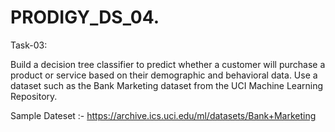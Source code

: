 # PRODIGY_DS_04.

Task-03:

Build a decision tree classifier to predict whether a customer will purchase a product or service based on their demographic and behavioral data. Use a dataset such as the Bank Marketing dataset from the UCI Machine Learning Repository.

Sample Dateset :- https://archive.ics.uci.edu/ml/datasets/Bank+Marketing


